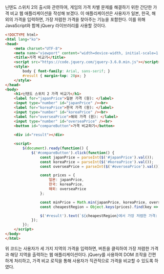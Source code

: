 닌텐도 스위치 2의 출시와 관련하여, 게임의 가격 차별 문제를 해결하기 위한 간단한 가격 비교 웹 애플리케이션을 작성해 보겠다. 이 애플리케이션은 사용자가 일본, 한국, 해외의 가격을 입력하면, 가장 저렴한 가격을 찾아주는 기능을 포함한다. 이를 위해 JavaScript와 함께 jQuery 라이브러리를 사용할 것이다.

```html
<!DOCTYPE html>
<html lang="ko">
<head>
    <meta charset="UTF-8">
    <meta name="viewport" content="width=device-width, initial-scale=1.0">
    <title>가격 비교기</title>
    <script src="https://code.jquery.com/jquery-3.6.0.min.js"></script>
    <style>
        body { font-family: Arial, sans-serif; }
        #result { margin-top: 20px; }
    </style>
</head>
<body>
    <h1>닌텐도 스위치 2 가격 비교기</h1>
    <label for="japanPrice">일본 가격 (원): </label>
    <input type="number" id="japanPrice" /><br>
    <label for="koreaPrice">한국 가격 (원): </label>
    <input type="number" id="koreaPrice" /><br>
    <label for="overseaPrice">해외 가격 (원): </label>
    <input type="number" id="overseaPrice" /><br>
    <button id="compareButton">가격 비교하기</button>
    
    <div id="result"></div>

    <script>
        $(document).ready(function() {
            $('#compareButton').click(function() {
                const japanPrice = parseInt($('#japanPrice').val());
                const koreaPrice = parseInt($('#koreaPrice').val());
                const overseaPrice = parseInt($('#overseaPrice').val());

                const prices = {
                    일본: japanPrice,
                    한국: koreaPrice,
                    해외: overseaPrice
                };

                const minPrice = Math.min(japanPrice, koreaPrice, overseaPrice);
                const cheapestRegion = Object.keys(prices).find(key => prices[key] === minPrice);

                $('#result').text(`${cheapestRegion}에서 가장 저렴한 가격: ${minPrice}원`);
            });
        });
    </script>
</body>
</html>
```

위 코드는 사용자가 세 가지 지역의 가격을 입력하면, 버튼을 클릭하여 가장 저렴한 가격과 해당 지역을 출력하는 웹 애플리케이션이다. jQuery를 사용하여 DOM 조작을 간편하게 처리하고, 가격 비교 로직을 통해 사용자가 직관적으로 가격을 비교할 수 있도록 하였다.